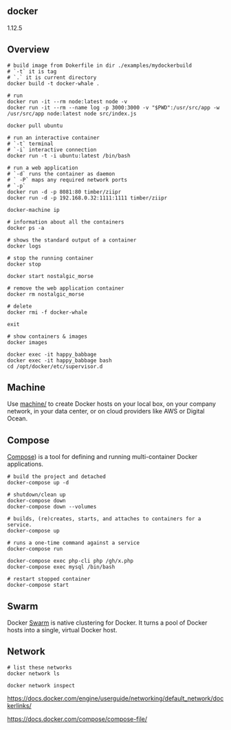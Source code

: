 docker
-
1.12.5

## Overview

````
# build image from Dokerfile in dir ./examples/mydockerbuild
# `-t` it is tag
# `.` it is current directory 
docker build -t docker-whale .

# run
docker run -it --rm node:latest node -v
docker run -it --rm --name log -p 3000:3000 -v "$PWD":/usr/src/app -w /usr/src/app node:latest node src/index.js

docker pull ubuntu

# run an interactive container 
# `-t` terminal
# `-i` interactive connection
docker run -t -i ubuntu:latest /bin/bash

# run a web application
# `-d` runs the container as daemon
# ` -P` maps any required network ports
# `-p`
docker run -d -p 8081:80 timber/ziipr
docker run -d -p 192.168.0.32:1111:1111 timber/ziipr

docker-machine ip

# information about all the containers
docker ps -a

# shows the standard output of a container
docker logs

# stop the running container
docker stop

docker start nostalgic_morse

# remove the web application container
docker rm nostalgic_morse

# delete
docker rmi -f docker-whale

exit
````

````
# show containers & images
docker images

docker exec -it happy_babbage
docker exec -it happy_babbage bash
cd /opt/docker/etc/supervisor.d
````

## Machine

Use [machine/](https://docs.docker.com/machine) to create Docker hosts on your local box,
on your company network, in your data center,
or on cloud providers like AWS or Digital Ocean.

## Compose

[Compose](https://docs.docker.com/compose)) is a tool
for defining and running multi-container Docker applications.

````
# build the project and detached
docker-compose up -d

# shutdown/clean up
docker-compose down 
docker-compose down --volumes

# builds, (re)creates, starts, and attaches to containers for a service.
docker-compose up

# runs a one-time command against a service
docker-compose run

docker-compose exec php-cli php /gh/x.php
docker-compose exec mysql /bin/bash

# restart stopped container
docker-compose start
````

## Swarm

Docker [Swarm](https://docs.docker.com/swarm) is native clustering for Docker.
It turns a pool of Docker hosts into a single, virtual Docker host.

## Network

````
# list these networks
docker network ls

docker network inspect
````

https://docs.docker.com/engine/userguide/networking/default_network/dockerlinks/

https://docs.docker.com/compose/compose-file/
